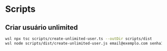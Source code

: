 # Scripts

## Criar usuário unlimited

```bash
wsl npx tsc scripts/create-unlimited-user.ts --outDir scripts/dist
wsl node scripts/dist/create-unlimited-user.js email@exemplo.com senha123 "Nome Completo"
```
